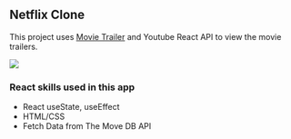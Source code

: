 ## Netflix Clone

This project uses [Movie Trailer](https://www.npmjs.com/package/movie-trailer) and Youtube React API to view the movie trailers.

[![](https://giphy.com/embed/fQgvrfTRk3K9j4tFMq)]()

### React skills used in this app

- React useState, useEffect
- HTML/CSS 
- Fetch Data from The Move DB API
